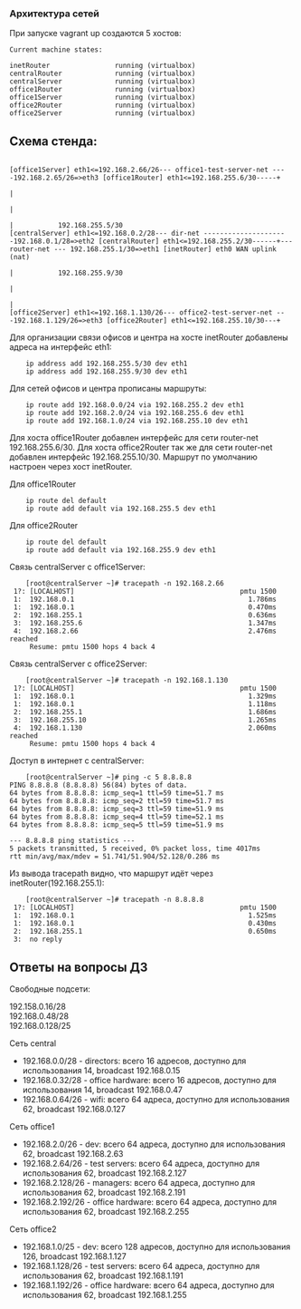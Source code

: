 ### Архитектура сетей
При запуске vagrant up создаются 5 хостов:
```console
Current machine states:

inetRouter                running (virtualbox)
centralRouter             running (virtualbox)
centralServer             running (virtualbox)
office1Router             running (virtualbox)
office1Server             running (virtualbox)
office2Router             running (virtualbox)
office2Server             running (virtualbox)
```

## Схема стенда:
```console

[office1Server] eth1<=192.168.2.66/26--- office1-test-server-net ----192.168.2.65/26=>eth3 [office1Router] eth1<=192.168.255.6/30-----+
																      |
																      |
																      |			  192.168.255.5/30
[centralServer] eth1<=192.168.0.2/28--- dir-net ---------------------192.168.0.1/28=>eth2 [centralRouter] eth1<=192.168.255.2/30------+--- router-net --- 192.168.255.1/30=>eth1 [inetRouter] eth0 WAN uplink (nat)
																      |			  192.168.255.9/30
																      |
																      |
[office2Server] eth1<=192.168.1.130/26--- office2-test-server-net ---192.168.1.129/26=>eth3 [office2Router] eth1<=192.168.255.10/30---+

```

Для организации связи офисов и центра на хосте inetRouter добавлены адреса на интерфейс eth1:
```console
    ip address add 192.168.255.5/30 dev eth1
    ip address add 192.168.255.9/30 dev eth1
```
Для сетей офисов и центра прописаны маршруты:
```console
    ip route add 192.168.0.0/24 via 192.168.255.2 dev eth1
    ip route add 192.168.2.0/24 via 192.168.255.6 dev eth1
    ip route add 192.168.1.0/24 via 192.168.255.10 dev eth1
```
Для хоста office1Router добавлен интерфейс для сети router-net 192.168.255.6/30. Для хоста office2Router так же для сети router-net 
добавлен интерфейс 192.168.255.10/30. Маршрут по умолчанию настроен через хост inetRouter.

Для office1Router
```console
    ip route del default
    ip route add default via 192.168.255.5 dev eth1
```

Для office2Router
```console
    ip route del default
    ip route add default via 192.168.255.9 dev eth1
```
Связь centralServer с office1Server:
```console
    [root@centralServer ~]# tracepath -n 192.168.2.66
 1?: [LOCALHOST]                                         pmtu 1500
 1:  192.168.0.1                                           1.786ms 
 1:  192.168.0.1                                           0.470ms 
 2:  192.168.255.1                                         0.636ms 
 3:  192.168.255.6                                         1.347ms 
 4:  192.168.2.66                                          2.476ms reached
     Resume: pmtu 1500 hops 4 back 4
```
Связь centralServer с office2Server:
```console
    [root@centralServer ~]# tracepath -n 192.168.1.130
 1?: [LOCALHOST]                                         pmtu 1500
 1:  192.168.0.1                                           1.329ms 
 1:  192.168.0.1                                           1.118ms 
 2:  192.168.255.1                                         1.686ms 
 3:  192.168.255.10                                        1.265ms 
 4:  192.168.1.130                                         2.060ms reached
     Resume: pmtu 1500 hops 4 back 4
```
Доступ в интернет с centralServer:
```console
    [root@centralServer ~]# ping -c 5 8.8.8.8
PING 8.8.8.8 (8.8.8.8) 56(84) bytes of data.
64 bytes from 8.8.8.8: icmp_seq=1 ttl=59 time=51.7 ms
64 bytes from 8.8.8.8: icmp_seq=2 ttl=59 time=51.7 ms
64 bytes from 8.8.8.8: icmp_seq=3 ttl=59 time=51.9 ms
64 bytes from 8.8.8.8: icmp_seq=4 ttl=59 time=52.1 ms
64 bytes from 8.8.8.8: icmp_seq=5 ttl=59 time=51.9 ms

--- 8.8.8.8 ping statistics ---
5 packets transmitted, 5 received, 0% packet loss, time 4017ms
rtt min/avg/max/mdev = 51.741/51.904/52.128/0.286 ms
```
Из вывода tracepath видно, что маршрут идёт через inetRouter(192.168.255.1):
```console
    [root@centralServer ~]# tracepath -n 8.8.8.8
 1?: [LOCALHOST]                                         pmtu 1500
 1:  192.168.0.1                                           1.525ms 
 1:  192.168.0.1                                           0.430ms 
 2:  192.168.255.1                                         0.650ms 
 3:  no reply
```

## Ответы на вопросы ДЗ

Свободные подсети:  

192.158.0.16/28  
192.168.0.48/28  
192.168.0.128/25  

Сеть central  
  - 192.168.0.0/28 - directors: всего 16 адресов, доступно для использования 14, broadcast 192.168.0.15  
  - 192.168.0.32/28 - office hardware: всего 16 адресов, доступно для использования 14, broadcast 192.168.0.47  
  - 192.168.0.64/26 - wifi: всего 64 адреса, доступно для использования 62, broadcast 192.168.0.127  

Сеть office1  
  - 192.168.2.0/26 - dev: всего 64 адреса, доступно для использования 62, broadcast 192.168.2.63  
  - 192.168.2.64/26 - test servers: всего 64 адреса, доступно для использования 62, broadcast 192.168.2.127  
  - 192.168.2.128/26 - managers: всего 64 адреса, доступно для использования 62, broadcast 192.168.2.191  
  - 192.168.2.192/26 - office hardware: всего 64 адреса, доступно для использования 62, broadcast 192.168.2.255  

Сеть office2  
  - 192.168.1.0/25 - dev: всего 128 адресов, доступно для использования 126, broadcast 192.168.1.127  
  - 192.168.1.128/26 - test servers: всего 64 адреса, доступно для использования 62, broadcast 192.168.1.191  
  - 192.168.1.192/26 - office hardware: всего 64 адреса, доступно для использования 62, broadcast 192.168.1.255  

